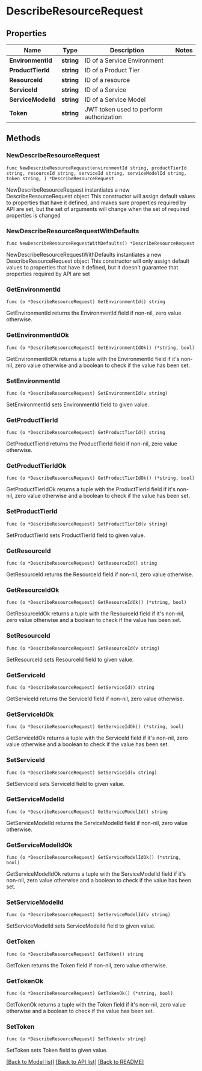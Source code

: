 # DescribeResourceRequest

## Properties

Name | Type | Description | Notes
------------ | ------------- | ------------- | -------------
**EnvironmentId** | **string** | ID of a Service Environment | 
**ProductTierId** | **string** | ID of a Product Tier | 
**ResourceId** | **string** | ID of a resource | 
**ServiceId** | **string** | ID of a Service | 
**ServiceModelId** | **string** | ID of a Service Model | 
**Token** | **string** | JWT token used to perform authorization | 

## Methods

### NewDescribeResourceRequest

`func NewDescribeResourceRequest(environmentId string, productTierId string, resourceId string, serviceId string, serviceModelId string, token string, ) *DescribeResourceRequest`

NewDescribeResourceRequest instantiates a new DescribeResourceRequest object
This constructor will assign default values to properties that have it defined,
and makes sure properties required by API are set, but the set of arguments
will change when the set of required properties is changed

### NewDescribeResourceRequestWithDefaults

`func NewDescribeResourceRequestWithDefaults() *DescribeResourceRequest`

NewDescribeResourceRequestWithDefaults instantiates a new DescribeResourceRequest object
This constructor will only assign default values to properties that have it defined,
but it doesn't guarantee that properties required by API are set

### GetEnvironmentId

`func (o *DescribeResourceRequest) GetEnvironmentId() string`

GetEnvironmentId returns the EnvironmentId field if non-nil, zero value otherwise.

### GetEnvironmentIdOk

`func (o *DescribeResourceRequest) GetEnvironmentIdOk() (*string, bool)`

GetEnvironmentIdOk returns a tuple with the EnvironmentId field if it's non-nil, zero value otherwise
and a boolean to check if the value has been set.

### SetEnvironmentId

`func (o *DescribeResourceRequest) SetEnvironmentId(v string)`

SetEnvironmentId sets EnvironmentId field to given value.


### GetProductTierId

`func (o *DescribeResourceRequest) GetProductTierId() string`

GetProductTierId returns the ProductTierId field if non-nil, zero value otherwise.

### GetProductTierIdOk

`func (o *DescribeResourceRequest) GetProductTierIdOk() (*string, bool)`

GetProductTierIdOk returns a tuple with the ProductTierId field if it's non-nil, zero value otherwise
and a boolean to check if the value has been set.

### SetProductTierId

`func (o *DescribeResourceRequest) SetProductTierId(v string)`

SetProductTierId sets ProductTierId field to given value.


### GetResourceId

`func (o *DescribeResourceRequest) GetResourceId() string`

GetResourceId returns the ResourceId field if non-nil, zero value otherwise.

### GetResourceIdOk

`func (o *DescribeResourceRequest) GetResourceIdOk() (*string, bool)`

GetResourceIdOk returns a tuple with the ResourceId field if it's non-nil, zero value otherwise
and a boolean to check if the value has been set.

### SetResourceId

`func (o *DescribeResourceRequest) SetResourceId(v string)`

SetResourceId sets ResourceId field to given value.


### GetServiceId

`func (o *DescribeResourceRequest) GetServiceId() string`

GetServiceId returns the ServiceId field if non-nil, zero value otherwise.

### GetServiceIdOk

`func (o *DescribeResourceRequest) GetServiceIdOk() (*string, bool)`

GetServiceIdOk returns a tuple with the ServiceId field if it's non-nil, zero value otherwise
and a boolean to check if the value has been set.

### SetServiceId

`func (o *DescribeResourceRequest) SetServiceId(v string)`

SetServiceId sets ServiceId field to given value.


### GetServiceModelId

`func (o *DescribeResourceRequest) GetServiceModelId() string`

GetServiceModelId returns the ServiceModelId field if non-nil, zero value otherwise.

### GetServiceModelIdOk

`func (o *DescribeResourceRequest) GetServiceModelIdOk() (*string, bool)`

GetServiceModelIdOk returns a tuple with the ServiceModelId field if it's non-nil, zero value otherwise
and a boolean to check if the value has been set.

### SetServiceModelId

`func (o *DescribeResourceRequest) SetServiceModelId(v string)`

SetServiceModelId sets ServiceModelId field to given value.


### GetToken

`func (o *DescribeResourceRequest) GetToken() string`

GetToken returns the Token field if non-nil, zero value otherwise.

### GetTokenOk

`func (o *DescribeResourceRequest) GetTokenOk() (*string, bool)`

GetTokenOk returns a tuple with the Token field if it's non-nil, zero value otherwise
and a boolean to check if the value has been set.

### SetToken

`func (o *DescribeResourceRequest) SetToken(v string)`

SetToken sets Token field to given value.



[[Back to Model list]](../README.md#documentation-for-models) [[Back to API list]](../README.md#documentation-for-api-endpoints) [[Back to README]](../README.md)


